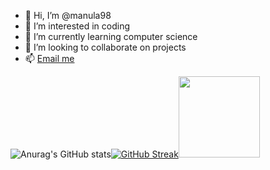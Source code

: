 - 👋 Hi, I’m @manula98
- 👀 I’m interested in coding
- 🌱 I’m currently learning computer science
- 💞️ I’m looking to collaborate on projects
- 📫 [Email me](manulamadubashana@gmail.com) 


![Anurag's GitHub stats](https://github-readme-stats.vercel.app/api?username=madawa-prasad96&show_icons=true&theme=gruvbox)[![GitHub Streak](https://streak-stats.demolab.com/?user=madawa-prasad96&theme=dark)](https://git.io/streak-stats)<img height="130em" src="https://github-readme-stats.vercel.app/api/top-langs/?username=madawa-prasad96&theme=dracula&hide_border=false&include_all_commits=false&count_private=true&layout=compact"/>
<!---
manula98/manula98 is a ✨ special ✨ repository because its `README.md` (this file) appears on your GitHub profile.
You can click the Preview link to take a look at your changes.
--->

